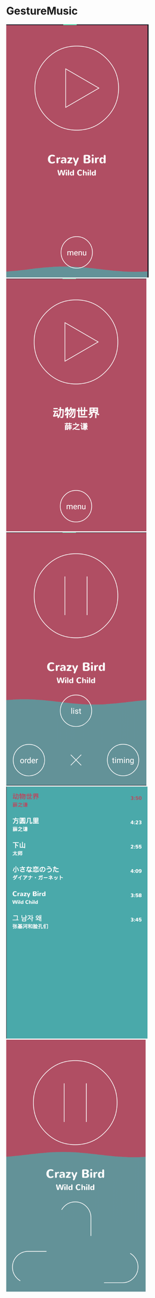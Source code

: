 # GestureMusic
![img](/README_IMG/01.png)<br>
![img](/README_IMG/02.png)<br>
![img](/README_IMG/03.png)<br>
![img](/README_IMG/05.png)<br>
![img](/README_IMG/06.png)<br>
